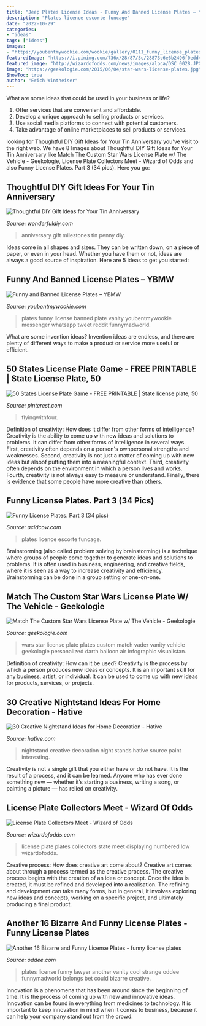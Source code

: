 ```yaml
---
title: "Jeep Plates License Ideas - Funny And Banned License Plates – Ybmw"
description: "Plates licence escorte funcage"
date: "2022-10-29"
categories:
- "ideas"
tags: ["ideas"]
images:
- "https://youbentmywookie.com/wookie/gallery/0111_funny_license_plates/funny-plates_5.jpg"
featuredImage: "https://i.pinimg.com/736x/28/87/3c/28873c6e6b2496f0edd48c7c191b0b32.jpg"
featured_image: "http://wizardofodds.com/news/images/alpca/DSC_0028.JPG"
image: "https://geekologie.com/2015/06/04/star-wars-license-plates.jpg"
ShowToc: true
author: "Erich Wintheiser"
---
```



What are some ideas that could be used in your business or life?
1. Offer services that are convenient and affordable.
2. Develop a unique approach to selling products or services.
3. Use social media platforms to connect with potential customers. 
4. Take advantage of online marketplaces to sell products or services.

	

		
looking for Thoughtful DIY Gift Ideas for Your Tin Anniversary you've visit to the right web. We have 8 Images about Thoughtful DIY Gift Ideas for Your Tin Anniversary like Match The Custom Star Wars License Plate w/ The Vehicle - Geekologie, License Plate Collectors Meet - Wizard of Odds and also Funny License Plates. Part 3 (34 pics). Here you go:
		
    
## Thoughtful DIY Gift Ideas For Your Tin Anniversary

<img loading=lazy src="http://cdn.wonderfuldiy.com/wp-content/uploads/2016/03/Penny-milestones.jpg" onerror="this.onerror=null;this.src='https://tse2.mm.bing.net/th?id=OIP.qt32eKlfXI6XF4AHgc9kSAHaJ6&amp;pid=15.1';" alt="Thoughtful DIY Gift Ideas for Your Tin Anniversary">

_Source: wonderfuldiy.com_

>anniversary gift milestones tin penny diy. 

	

Ideas come in all shapes and sizes. They can be written down, on a piece of paper, or even in your head. Whether you have them or not, ideas are always a good source of inspiration. Here are 5 ideas to get you started: 

    
## Funny And Banned License Plates – YBMW

<img loading=lazy src="https://youbentmywookie.com/wookie/gallery/0111_funny_license_plates/funny-plates_5.jpg" onerror="this.onerror=null;this.src='https://tse3.mm.bing.net/th?id=OIP.u_cbsQs0IIC7NY4aOcDI0QHaJ4&amp;pid=15.1';" alt="Funny and Banned License Plates – YBMW">

_Source: youbentmywookie.com_

>plates funny license banned plate vanity youbentmywookie messenger whatsapp tweet reddit funnymadworld. 

	

What are some invention ideas?
Invention ideas are endless, and there are plenty of different ways to make a product or service more useful or efficient.

    
## 50 States License Plate Game - FREE PRINTABLE | State License Plate, 50

<img loading=lazy src="https://i.pinimg.com/736x/28/87/3c/28873c6e6b2496f0edd48c7c191b0b32.jpg" onerror="this.onerror=null;this.src='https://tse2.mm.bing.net/th?id=OIP.g6Ra0XUtfDKxN93wO6vrzwHaLG&amp;pid=15.1';" alt="50 States License Plate Game - FREE PRINTABLE | State license plate, 50">

_Source: pinterest.com_

>flyingwithfour. 

	

Definition of creativity: How does it differ from other forms of intelligence?
Creativity is the ability to come up with new ideas and solutions to problems. It can differ from other forms of intelligence in several ways. First, creativity often depends on a person's ownpersonal strengths and weaknesses. Second, creativity is not just a matter of coming up with new ideas but alsoof putting them into a meaningful context. Third, creativity often depends on the environment in which a person lives and works. Fourth, creativity is not always easy to measure or understand. Finally, there is evidence that some people have more creative than others.

    
## Funny License Plates. Part 3 (34 Pics)

<img loading=lazy src="https://cdn.acidcow.com/pics/20140303/hilarious_hicense_plates_13.jpg" onerror="this.onerror=null;this.src='https://tse3.mm.bing.net/th?id=OIP.85YZZn0Fd30RkAgKKmIRyAHaJ4&amp;pid=15.1';" alt="Funny License Plates. Part 3 (34 pics)">

_Source: acidcow.com_

>plates licence escorte funcage. 

	

Brainstorming (also called problem solving by brainstorming) is a technique where groups of people come together to generate ideas and solutions to problems. It is often used in business, engineering, and creative fields, where it is seen as a way to increase creativity and efficiency. Brainstorming can be done in a group setting or one-on-one.

    
## Match The Custom Star Wars License Plate W/ The Vehicle - Geekologie

<img loading=lazy src="https://geekologie.com/2015/06/04/star-wars-license-plates.jpg" onerror="this.onerror=null;this.src='https://tse3.mm.bing.net/th?id=OIP.k_6HXRi-KZ8PNgOeM5_WgQHaSK&amp;pid=15.1';" alt="Match The Custom Star Wars License Plate w/ The Vehicle - Geekologie">

_Source: geekologie.com_

>wars star license plate plates custom match vader vanity vehicle geekologie personalized darth balloon air infographic visualistan. 

	

Definition of creativity: How can it be used?
Creativity is the process by which a person produces new ideas or concepts. It is an important skill for any business, artist, or individual. It can be used to come up with new ideas for products, services, or projects.

    
## 30 Creative Nightstand Ideas For Home Decoration - Hative

<img loading=lazy src="http://hative.com/wp-content/uploads/2014/06/nightstand-ideas/26-creative-nightstand-ideas.jpg" onerror="this.onerror=null;this.src='https://tse1.mm.bing.net/th?id=OIP.Kpn5D3Uffo6GMB_cUI4ZAAHaJ4&amp;pid=15.1';" alt="30 Creative Nightstand Ideas for Home Decoration - Hative">

_Source: hative.com_

>nightstand creative decoration night stands hative source paint interesting. 

	

Creativity is not a single gift that you either have or do not have. It is the result of a process, and it can be learned. Anyone who has ever done something new — whether it’s starting a business, writing a song, or painting a picture — has relied on creativity.

    
## License Plate Collectors Meet - Wizard Of Odds

<img loading=lazy src="http://wizardofodds.com/news/images/alpca/DSC_0028.JPG" onerror="this.onerror=null;this.src='https://tse2.mm.bing.net/th?id=OIP.xM__2EhhnusoxrYCcbyE5gHaLE&amp;pid=15.1';" alt="License Plate Collectors Meet - Wizard of Odds">

_Source: wizardofodds.com_

>license plate plates collectors state meet displaying numbered low wizardofodds. 

	

Creative process: How does creative art come about?
Creative art comes about through a process termed as the creative process. The creative process begins with the creation of an idea or concept. Once the idea is created, it must be refined and developed into a realisation. The refining and development can take many forms, but in general, it involves exploring new ideas and concepts, working on a specific project, and ultimately producing a final product.

    
## Another 16 Bizarre And Funny License Plates - Funny License Plates

<img loading=lazy src="https://www.oddee.com/wp-content/uploads/_media/imgs/articles2/a97054_g032_3-sue.jpg" onerror="this.onerror=null;this.src='https://tse2.mm.bing.net/th?id=OIP.Vy0OjUlVyr9mvG6H89w-jgHaGT&amp;pid=15.1';" alt="Another 16 Bizarre and Funny License Plates - funny license plates">

_Source: oddee.com_

>plates license funny lawyer another vanity cool strange oddee funnymadworld belongs bet could bizarre creative. 

	

Innovation is a phenomena that has been around since the beginning of time. It is the process of coming up with new and innovative ideas. Innovation can be found in everything from medicines to technology. It is important to keep innovation in mind when it comes to business, because it can help your company stand out from the crowd.

